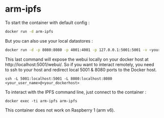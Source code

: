 # arm-ipfs

To start the container with default config :
```bash
docker run -d arm-ipfs 
```

But you can also use your local datastores :
```bash
docker run -d -p 8080:8080 -p 4001:4001 -p 127.0.0.1:5001:5001 -v <your local gallery folder>:/data/gallery -v <your local cache folder>:/data/cache arm-ipfs
```

This last command will expose the webui locally on your docker host at http://localhost:5001/webui/. So if you want to interact remotely, you need to ssh to your host and redirect local 5001 & 8080 ports to the Docker host.
```
ssh -L 5001:localhost:5001 -L 8080:localhost:8080 <your_user_name>@<your_dockerhost>
```

To interact with the IPFS command line, just connect to the container :
```
docker exec -ti arm-ipfs arm-ipfs
```

This container does not work on Raspberry 1 (arm v6).
